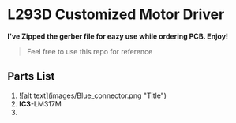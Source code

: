 # L293D Customized Motor Driver
 
**I've Zipped the gerber file for eazy use while ordering PCB. Enjoy!**

>Feel free to use this repo for reference

## Parts List
<ol>
 <li> ![alt text](images/Blue_connector.png "Title")</li>
 <li> <b>IC3</b>-LM317M</li>
 <li></li>
</ol>

